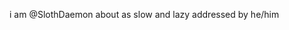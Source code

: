 i am @SlothDaemon
about as slow and lazy
addressed by he/him

<!---
SlothDaemon/SlothDaemon is a ✨ special ✨ repository because its `README.md` (this file) appears on your GitHub profile.
You can click the Preview link to take a look at your changes.
--->
